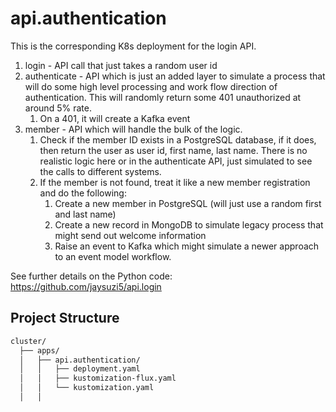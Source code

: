 # api.authentication
This is the corresponding K8s deployment for the login API.


1. login - API call that just takes a random user id
2. authenticate - API which is just an added layer to simulate a process that will do some high level processing and work flow direction of authentication.  This will randomly return some 401 unauthorized at around 5% rate.
   1. On a 401, it will create a Kafka event
3. member - API which will handle the bulk of the logic.
   1. Check if the member ID exists in a PostgreSQL database, if it does, then return the user as user id, first name, last name.  There is no realistic logic here or in the authenticate API, just simulated to see the calls to different systems.
   2. If the member is not found, treat it like a new member registration and do the following:
      1. Create a new member in PostgreSQL (will just use a random first and last name)
      2. Create a new record in MongoDB to simulate legacy process that might send out welcome information
      3. Raise an event to Kafka which might simulate a newer approach to an event model workflow.

See further details on the Python code:  https://github.com/jaysuzi5/api.login


## Project Structure

```bash
cluster/
  ├── apps/
  │   ├── api.authentication/
  │   │   ├── deployment.yaml
  │   │   ├── kustomization-flux.yaml
  │   │   └── kustomization.yaml
  │   │   
```
